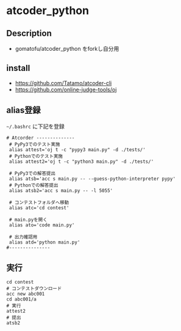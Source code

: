 # atcoder_python

## Description  
*  gomatofu/atcoder_python をforkし自分用

## install
* https://github.com/Tatamo/atcoder-cli
* https://github.com/online-judge-tools/oj

## alias登録
`~/.bashrc` に下記を登録

```
# Atcorder --------------
 # PyPy3でのテスト実施
 alias attest='oj t -c "pypy3 main.py" -d ./tests/'
 # Pythonでのテスト実施
 alias attest2='oj t -c "python3 main.py" -d ./tests/'

 # PyPy3での解答提出
 alias atsb='acc s main.py -- --guess-python-interpreter pypy'
 # Pythonでの解答提出
 alias atsb2='acc s main.py -- -l 5055'

 # コンテストフォルダへ移動
 alias atc='cd contest'

 # main.pyを開く
 alias ato='code main.py'

 # 出力確認用
 alias atd='python main.py'
#---------------
```

## 実行

```
cd contest
# コンテストダウンロード
acc new abc001
cd abc001/a
# 実行
attest2
# 提出
atsb2
```